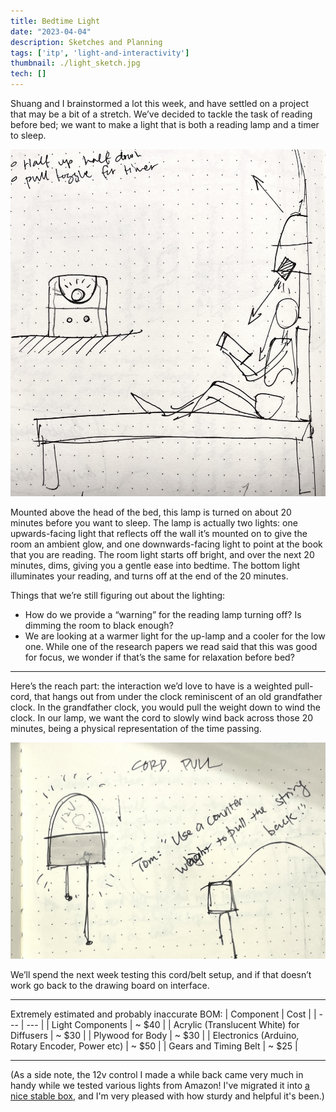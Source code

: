 ```yaml
---
title: Bedtime Light
date: "2023-04-04"
description: Sketches and Planning
tags: ['itp', 'light-and-interactivity']
thumbnail: ./light_sketch.jpg
tech: []
---
```

Shuang and I brainstormed a lot this week, and have settled on a project that may be a bit of a stretch. We’ve decided to tackle the task of reading before bed; we want to make a light that is both a reading lamp and a timer to sleep. 

![Sketch of the light placement above the bed](./bed_placement_sketch.jpg)

Mounted above the head of the bed, this lamp is turned on about 20 minutes before you want to sleep. The lamp is actually two lights: one upwards-facing light that reflects off the wall it’s mounted on to give the room an ambient glow, and one downwards-facing light to point at the book that you are reading. The room light starts off bright, and over the next 20 minutes, dims, giving you a gentle ease into bedtime. The bottom light illuminates your reading, and turns off at the end of the 20 minutes. 


Things that we’re still figuring out about the lighting: 

- How do we provide a “warning” for the reading lamp turning off? Is dimming the room to black enough?
- We are looking at a warmer light for the up-lamp and a cooler for the low one. While one of the research papers we read said that this was good for focus, we wonder if that’s the same for relaxation before bed?

---

Here’s the reach part: the interaction we’d love to have is a weighted pull-cord, that hangs out from under the clock reminiscent of an old grandfather clock. In the grandfather clock, you would pull the weight down to wind the clock. In our lamp, we want the cord to slowly wind back across those 20 minutes, being a physical representation of the time passing. 

![Sketch of the pull-cord idea](./pull_cord_sketch.jpg)

We’ll spend the next week testing this cord/belt setup, and if that doesn’t work go back to the drawing board on interface. 

---

Extremely estimated and probably inaccurate BOM: 
| Component | Cost |
| --- | --- |
| Light Components  | ~ $40  |
| Acrylic (Translucent White) for Diffusers  | ~ $30 |
| Plywood for Body  | ~ $30 |
| Electronics (Arduino, Rotary Encoder, Power etc)  | ~ $50  |
| Gears and Timing Belt  | ~ $25 |

---

(As a side note, the 12v control I made a while back came very much in handy while we tested various lights from Amazon! I've migrated it into [a nice stable box](https://www.instagram.com/p/Co3cTjyNDf8/?utm_source=ig_web_copy_link), and I'm very pleased with how sturdy and helpful it's been.)

